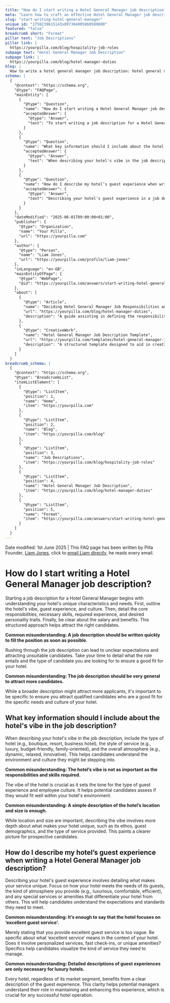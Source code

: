 ```yaml
---
title: "How do I start writing a Hotel General Manager job description?"
meta: "Learn how to craft an effective Hotel General Manager job description, including outlining hotel vibe, responsibilities, and candidate qualifications."
slug: "start-writing-hotel-general-manager"
unique id: "1750239615143x897384005860589600"
featured: "false"
breadcrumb short: "Format"
pillar text: "Job Descriptions"
pillar link: |
  https://yourpilla.com/blog/hospitality-job-roles
subpage text: "Hotel General Manager Job Description"
subpage link: |
  https://yourpilla.com/blog/hotel-manager-duties
blog: |
  How to write a hotel general manager job description: hotel general manager job description template included.
schema: |
  {
    "@context": "https://schema.org",
    "@type": "FAQPage",
    "mainEntity": [
      {
        "@type": "Question",
        "name": "How do I start writing a Hotel General Manager job description?",
        "acceptedAnswer": {
          "@type": "Answer",
          "text": "To start writing a job description for a Hotel General Manager, first understand the unique characteristics and needs of your hotel. Begin by outlining the hotel's vibe, guest experience, and culture. Detail the core responsibilities, necessary skills, required experience, and desired personality traits for the role. Clearly state the salary and benefits to attract the right candidates. A structured approach helps in attracting suitable candidates for the hotel."
        }
      },
      {
        "@type": "Question",
        "name": "What key information should I include about the hotel's vibe in the job description?",
        "acceptedAnswer": {
          "@type": "Answer",
          "text": "When describing your hotel's vibe in the job description, include details about the type of hotel, such as whether it's a boutique, resort, or business hotel, the style of service like luxury or budget-friendly, and the overall atmosphere, such as dynamic or relaxed. This information helps candidates understand the environment and culture they might be entering."
        }
      },
      {
        "@type": "Question",
        "name": "How do I describe my hotel’s guest experience when writing a Hotel General Manager job description?",
        "acceptedAnswer": {
          "@type": "Answer",
          "text": "Describing your hotel's guest experience in a job description involves detailing what makes your service unique. Focus on how your hotel meets the needs of its guests, the kind of atmosphere you provide, and any special services or amenities that differentiate your hotel from others. Specifics about what 'excellent service' entails, such as personalized services or fast check-ins, help candidates understand the expectations and standards they need to meet."
        }
      }
    ],
    "dateModified": "2025-06-01T09:00:00+01:00",
    "publisher": {
      "@type": "Organization",
      "name": "Your Pilla",
      "url": "https://yourpilla.com"
    },
    "author": {
      "@type": "Person",
      "name": "Liam Jones",
      "url": "https://yourpilla.com/profile/liam-jones"
    },
    "inLanguage": "en-GB",
    "mainEntityOfPage": {
      "@type": "WebPage",
      "@id": "https://yourpilla.com/answers/start-writing-hotel-general-manager"
    },
    "about": [
      {
        "@type": "Article",
        "name": "Deciding Hotel General Manager Job Responsibilities and Skills",
        "url": "https://yourpilla.com/blog/hotel-manager-duties",
        "description": "A guide assisting in defining the responsibilities and skills needed for a Hotel General Manager to ensure the right fit for hotel operations."
      },
      {
        "@type": "CreativeWork",
        "name": "Hotel General Manager Job Description Template",
        "url": "https://yourpilla.com/templates/hotel-general-manager-job-description",
        "description": "A structured template designed to aid in creating detailed and effective job descriptions for Hotel General Managers."
      }
    ]
  }
breadcrumb_schema: |
  {
    "@context": "https://schema.org",
    "@type": "BreadcrumbList",
    "itemListElement": [
      {
        "@type": "ListItem",
        "position": 1,
        "name": "Home",
        "item": "https://yourpilla.com"
      },
      {
        "@type": "ListItem",
        "position": 2,
        "name": "Blog",
        "item": "https://yourpilla.com/blog"
      },
      {
        "@type": "ListItem",
        "position": 3,
        "name": "Job Descriptions",
        "item": "https://yourpilla.com/blog/hospitality-job-roles"
      },
      {
        "@type": "ListItem",
        "position": 4,
        "name": "Hotel General Manager Job Description",
        "item": "https://yourpilla.com/blog/hotel-manager-duties"
      },
      {
        "@type": "ListItem",
        "position": 5,
        "name": "Format",
        "item": "https://yourpilla.com/answers/start-writing-hotel-general-manager"
      }
    ]
  }
---
```


Date modified: 1st June 2025 | This FAQ page has been written by Pilla Founder, [Liam Jones](https://yourpilla.com/profile/liam-jones), click to [email Liam directly](https://mailto:liam@yourpilla.com), he reads every email.

# How do I start writing a Hotel General Manager job description?

Starting a job description for a Hotel General Manager begins with understanding your hotel's unique characteristics and needs. First, outline the hotel's vibe, guest experience, and culture. Then, detail the core responsibilities, necessary skills, required experience, and desired personality traits. Finally, be clear about the salary and benefits. This structured approach helps attract the right candidates.

**Common misunderstanding: A job description should be written quickly to fill the position as soon as possible.**

Rushing through the job description can lead to unclear expectations and attracting unsuitable candidates. Take your time to detail what the role entails and the type of candidate you are looking for to ensure a good fit for your hotel.

**Common misunderstanding: The job description should be very general to attract more candidates.**

While a broader description might attract more applicants, it's important to be specific to ensure you attract qualified candidates who are a good fit for the specific needs and culture of your hotel.

## What key information should I include about the hotel's vibe in the job description?

When describing your hotel's vibe in the job description, include the type of hotel (e.g., boutique, resort, business hotel), the style of service (e.g., luxury, budget-friendly, family-oriented), and the overall atmosphere (e.g., dynamic, relaxed, innovative). This helps candidates understand the environment and culture they might be stepping into.

**Common misunderstanding: The hotel’s vibe is not as important as the responsibilities and skills required.**

The vibe of the hotel is crucial as it sets the tone for the type of guest experience and employee culture. It helps potential candidates assess if they would fit well within your hotel's environment.

**Common misunderstanding: A simple description of the hotel’s location and size is enough.**

While location and size are important, describing the vibe involves more depth about what makes your hotel unique, such as its ethos, guest demographics, and the type of service provided. This paints a clearer picture for prospective candidates.

## How do I describe my hotel’s guest experience when writing a Hotel General Manager job description?

Describing your hotel's guest experience involves detailing what makes your service unique. Focus on how your hotel meets the needs of its guests, the kind of atmosphere you provide (e.g., luxurious, comfortable, efficient), and any special services or amenities that differentiate your hotel from others. This will help candidates understand the expectations and standards they need to meet.

**Common misunderstanding: It’s enough to say that the hotel focuses on ‘excellent guest service’.**

Merely stating that you provide excellent guest service is too vague. Be specific about what ‘excellent service’ means in the context of your hotel. Does it involve personalized services, fast check-ins, or unique amenities? Specifics help candidates visualize the kind of service they need to manage.

**Common misunderstanding: Detailed descriptions of guest experiences are only necessary for luxury hotels.**

Every hotel, regardless of its market segment, benefits from a clear description of the guest experience. This clarity helps potential managers understand their role in maintaining and enhancing this experience, which is crucial for any successful hotel operation.